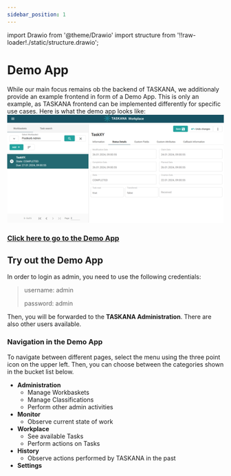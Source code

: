 ```yaml
---
sidebar_position: 1
---
```

import Drawio from '@theme/Drawio'
import structure from '!!raw-loader!./static/structure.drawio';

# Demo App

While our main focus remains ob the backend of TASKANA, we additionaly provide an example frontend in form of a Demo App. This is only an example, as TASKANA frontend can be implemented differently for specific use cases. Here is what the demo app looks like: 
![Demo App](static/demo-app.png)
### [Click here to go to the Demo App](https://taskana.azurewebsites.net/taskana)

## Try out the Demo App

In order to login as admin, you need to use the following credentials:
> username: admin
>
> password: admin

Then, you will be forwarded to the **TASKANA Administration**. There are also other users available. 

### Navigation in the Demo App
To navigate between different pages, select the menu using the three point icon on the upper left. Then, you can choose between the categories shown in the bucket list below.

- **Administration**
    - Manage Workbaskets
    - Manage Classifications
    - Perform other admin activities
- **Monitor**
    - Observe current state of work
- **Workplace**
    - See available Tasks
    - Perform actions on Tasks
- **History**
    - Observe actions performed by TASKANA in the past
- **Settings**




